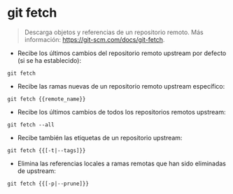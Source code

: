# git fetch

> Descarga objetos y referencias de un repositorio remoto.
> Más información: <https://git-scm.com/docs/git-fetch>.

- Recibe los últimos cambios del repositorio remoto upstream por defecto (si se ha establecido):

`git fetch`

- Recibe las ramas nuevas de un repositorio remoto upstream específico:

`git fetch {{remote_name}}`

- Recibe los últimos cambios de todos los repositorios remotos upstream:

`git fetch --all`

- Recibe también las etiquetas de un repositorio upstream:

`git fetch {{[-t|--tags]}}`

- Elimina las referencias locales a ramas remotas que han sido eliminadas de upstream:

`git fetch {{[-p|--prune]}}`
